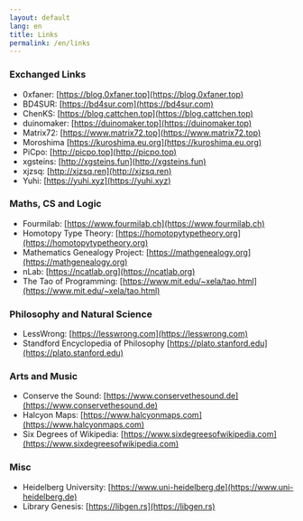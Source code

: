 ```yaml
---
layout: default
lang: en
title: Links
permalink: /en/links
---
```


### Exchanged Links

- 0xfaner: [https://blog.0xfaner.top](https://blog.0xfaner.top)
- BD4SUR: [https://bd4sur.com](https://bd4sur.com)
- ChenKS: [https://blog.cattchen.top](https://blog.cattchen.top)
- duinomaker: [https://duinomaker.top](https://duinomaker.top)
- Matrix72: [https://www.matrix72.top](https://www.matrix72.top)
- Moroshima [https://kuroshima.eu.org](https://kuroshima.eu.org)
- PiCpo: [http://picpo.top](http://picpo.top)
- xgsteins: [http://xgsteins.fun](http://xgsteins.fun)
- xjzsq: [http://xjzsq.ren](http://xjzsq.ren)
- Yuhi: [https://yuhi.xyz](https://yuhi.xyz)

### Maths, CS and Logic

- Fourmilab: [https://www.fourmilab.ch](https://www.fourmilab.ch)
- Homotopy Type Theory: [https://homotopytypetheory.org](https://homotopytypetheory.org)
- Mathematics Genealogy Project: [https://mathgenealogy.org](https://mathgenealogy.org)
- nLab: [https://ncatlab.org](https://ncatlab.org)
- The Tao of Programming: [https://www.mit.edu/~xela/tao.html](https://www.mit.edu/~xela/tao.html)

### Philosophy and Natural Science

- LessWrong: [https://lesswrong.com](https://lesswrong.com)
- Standford Encyclopedia of Philosophy [https://plato.stanford.edu](https://plato.stanford.edu)

### Arts and Music

- Conserve the Sound: [https://www.conservethesound.de](https://www.conservethesound.de)
- Halcyon Maps: [https://www.halcyonmaps.com](https://www.halcyonmaps.com)
- Six Degrees of Wikipedia: [https://www.sixdegreesofwikipedia.com](https://www.sixdegreesofwikipedia.com)

### Misc

- Heidelberg University: [https://www.uni-heidelberg.de](https://www.uni-heidelberg.de)
- Library Genesis: [https://libgen.rs](https://libgen.rs)